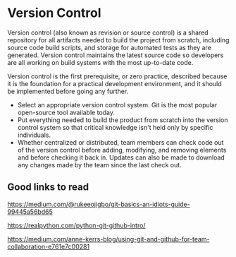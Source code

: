 # Version Control #

Version control (also known as revision or source control) is a shared repository for all artifacts needed to build the project from scratch, including source code build scripts, and storage for automated tests as they are generated. Version control maintains the latest source code so developers are all working on build systems with the most up-to-date code.

Version control is the first prerequisite, or zero practice, described because it is the foundation for a practical development environment, and it should be implemented before going any further.

* Select an appropriate version control system. Git is the most popular open-source tool available today.
* Put everything needed to build the product from scratch into the version control system so that critical knowledge isn't held only by specific individuals.
* Whether centralized or distributed, team members can check code out of the version control before adding, modifying, and removing elements and before checking it back in. Updates can also be made to download any changes made by the team since the last check out.

## Good links to read ##

<https://medium.com/@rukeeojigbo/git-basics-an-idiots-guide-99445a56bd65>

<https://realpython.com/python-git-github-intro/>

<https://medium.com/anne-kerrs-blog/using-git-and-github-for-team-collaboration-e761e7c00281>